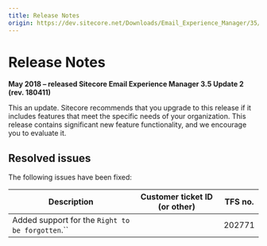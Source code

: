 ```yaml
---
title: Release Notes
origin: https://dev.sitecore.net/Downloads/Email_Experience_Manager/35/Email_Experience_Manager_35_Update2/Release_Notes
---
```


# Release Notes

**May 2018 – released Sitecore Email Experience Manager 3.5 Update 2 (rev. 180411)**

This an update. Sitecore recommends that you upgrade to this release if it includes features that meet the specific needs of your organization. This release contains significant new feature functionality, and we encourage you to evaluate it.

## Resolved issues

The following issues have been fixed:

 | Description | Customer ticket ID (or other) | TFS no. |
 | --- | --- | --- |
 | Added support for the `Right to be forgotten`.`` |  | 202771 |